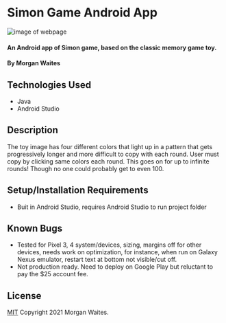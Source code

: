 # Simon Game Android App
![image of webpage](./src/img/screenshotwebpage.png)
#### An Android app of Simon game, based on the classic memory game toy.

#### By Morgan Waites

## Technologies Used

* Java
* Android Studio

## Description
The toy image has four different colors that light up in a pattern that gets progressively longer and more difficult to copy with each round. User must copy by clicking same colors each round. This goes on for up to infinite rounds! Though no one could probably get to even 100.

## Setup/Installation Requirements

* Buit in Android Studio, requires Android Studio to run project folder

## Known Bugs

* Tested for Pixel 3, 4 system/devices, sizing, margins off for other devices, needs work on optimization, for instance, when run on Galaxy Nexus emulator, restart text at bottom not visible/cut off.
* Not production ready. Need to deploy on Google Play but reluctant to pay the $25 account fee.

## License

[MIT](https://opensource.org/licenses/MIT) Copyright 2021 Morgan Waites.